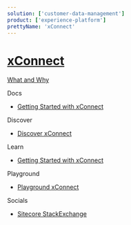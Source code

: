 ```yaml
---
solution: ['customer-data-management']
product: ['experience-platform']
prettyName: 'xConnect'
---
```


# [xConnect]()

[What and Why]()

Docs

- [Getting Started with xConnect](https://doc.sitecore.com/en/developers/101/sitecore-experience-platform/getting-started-with-xconnect.html)

Discover

- [Discover xConnect]()

Learn

- [Getting Started with xConnect](https://doc.sitecore.com/en/developers/101/sitecore-experience-platform/getting-started-with-xconnect.html)

Playground

- [Playground xConnect]()

Socials

- [Sitecore StackExchange](https://sitecore.stackexchange.com/questions/tagged/xconnect)
